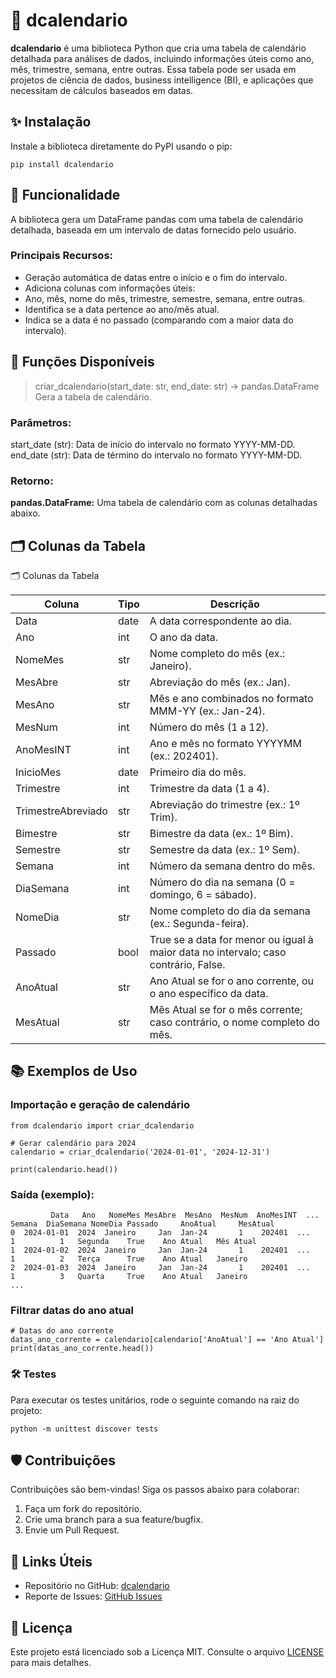 # 📆 dcalendario
**dcalendario** é uma biblioteca Python que cria uma tabela de calendário detalhada para análises de dados, incluindo informações úteis como ano, mês, trimestre, semana, entre outras. Essa tabela pode ser usada em projetos de ciência de dados, business intelligence (BI), e aplicações que necessitam de cálculos baseados em datas.

## ✨ Instalação
Instale a biblioteca diretamente do PyPI usando o pip:
```
pip install dcalendario
```

## 🚀 Funcionalidade
A biblioteca gera um DataFrame pandas com uma tabela de calendário detalhada, baseada em um intervalo de datas fornecido pelo usuário.

### Principais Recursos:
- Geração automática de datas entre o início e o fim do intervalo.
- Adiciona colunas com informações úteis:
- Ano, mês, nome do mês, trimestre, semestre, semana, entre outras.
- Identifica se a data pertence ao ano/mês atual.
- Indica se a data é no passado (comparando com a maior data do intervalo).

## 🧰 Funções Disponíveis
> criar_dcalendario(start_date: str, end_date: str) -> pandas.DataFrame
Gera a tabela de calendário.

### Parâmetros:
start_date (str): Data de início do intervalo no formato YYYY-MM-DD.
end_date (str): Data de término do intervalo no formato YYYY-MM-DD.
### Retorno:
**pandas.DataFrame:** Uma tabela de calendário com as colunas detalhadas abaixo.

## 🗂️ Colunas da Tabela

🗂️ Colunas da Tabela

| Coluna                | Tipo  | Descrição                                                                                      |
|-----------------------|-------|------------------------------------------------------------------------------------------------|
| Data                  | date  | A data correspondente ao dia.                                                                  |
| Ano                   | int   | O ano da data.                                                                                 |
| NomeMes               | str   | Nome completo do mês (ex.: Janeiro).                                                           |
| MesAbre               | str   | Abreviação do mês (ex.: Jan).                                                                  |
| MesAno                | str   | Mês e ano combinados no formato MMM-YY (ex.: Jan-24).                                          |
| MesNum                | int   | Número do mês (1 a 12).                                                                        |
| AnoMesINT             | int   | Ano e mês no formato YYYYMM (ex.: 202401).                                                     |
| InicioMes             | date  | Primeiro dia do mês.                                                                           |
| Trimestre             | int   | Trimestre da data (1 a 4).                                                                     |
| TrimestreAbreviado    | str   | Abreviação do trimestre (ex.: 1º Trim).                                                        |
| Bimestre              | str   | Bimestre da data (ex.: 1º Bim).                                                                |
| Semestre              | str   | Semestre da data (ex.: 1º Sem).                                                                |
| Semana                | int   | Número da semana dentro do mês.                                                                |
| DiaSemana             | int   | Número do dia na semana (0 = domingo, 6 = sábado).                                             |
| NomeDia               | str   | Nome completo do dia da semana (ex.: Segunda-feira).                                           |
| Passado               | bool  | True se a data for menor ou igual à maior data no intervalo; caso contrário, False.            |
| AnoAtual              | str   | Ano Atual se for o ano corrente, ou o ano específico da data.                                  |
| MesAtual              | str   | Mês Atual se for o mês corrente; caso contrário, o nome completo do mês.                       |

## 📚 Exemplos de Uso
### Importação e geração de calendário
```
from dcalendario import criar_dcalendario

# Gerar calendário para 2024
calendario = criar_dcalendario('2024-01-01', '2024-12-31')

print(calendario.head())
```

### Saída (exemplo):

```
         Data   Ano   NomeMes MesAbre  MesAno  MesNum  AnoMesINT  ...  Semana  DiaSemana NomeDia Passado     AnoAtual     MesAtual
0  2024-01-01  2024  Janeiro     Jan  Jan-24       1    202401  ...       1          1   Segunda    True    Ano Atual   Mês Atual
1  2024-01-02  2024  Janeiro     Jan  Jan-24       1    202401  ...       1          2   Terça      True    Ano Atual   Janeiro
2  2024-01-03  2024  Janeiro     Jan  Jan-24       1    202401  ...       1          3   Quarta     True    Ano Atual   Janeiro
...
```

### Filtrar datas do ano atual

```
# Datas do ano corrente
datas_ano_corrente = calendario[calendario['AnoAtual'] == 'Ano Atual']
print(datas_ano_corrente.head())
```

### 🛠️ Testes
Para executar os testes unitários, rode o seguinte comando na raiz do projeto:
```
python -m unittest discover tests
```

## 🛡️ Contribuições
Contribuições são bem-vindas! Siga os passos abaixo para colaborar:
1. Faça um fork do repositório.
2. Crie uma branch para a sua feature/bugfix.
3. Envie um Pull Request.

## 🔗 Links Úteis
- Repositório no GitHub: [dcalendario](https://github.com/CarlosEX/dCalendario) 
- Reporte de Issues: [GitHub Issues](https://github.com/CarlosEX/dCalendario/issues)

## 📝 Licença
Este projeto está licenciado sob a Licença MIT. Consulte o arquivo [LICENSE](./LICENSE) para mais detalhes.


